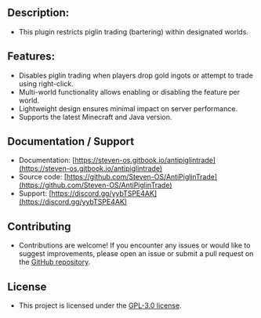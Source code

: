 ## Description:
- This plugin restricts piglin trading (bartering) within designated worlds.

## Features:
- Disables piglin trading when players drop gold ingots or attempt to trade using right-click.
- Multi-world functionality allows enabling or disabling the feature per world.
- Lightweight design ensures minimal impact on server performance.
- Supports the latest Minecraft and Java version.

## Documentation / Support
- Documentation: [https://steven-os.gitbook.io/antipiglintrade](https://steven-os.gitbook.io/antipiglintrade)
- Source code: [https://github.com/Steven-OS/AntiPiglinTrade](https://github.com/Steven-OS/AntiPiglinTrade)
- Support: [https://discord.gg/yybTSPE4AK](https://discord.gg/yybTSPE4AK)

## Contributing
- Contributions are welcome! If you encounter any issues or would like to suggest improvements, please open an issue or submit a pull request on the [GitHub repository](https://github.com/steven-os/antipiglintrade).

## License
- This project is licensed under the [GPL-3.0 license](LICENSE).
